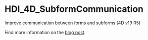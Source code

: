 # HDI_4D_SubformCommunication

Improve communication between forms and subforms (4D v19 R5)

Find more information on the [blog post](https://blog.4d.com/form-and-subform-communication-made-easy/).

